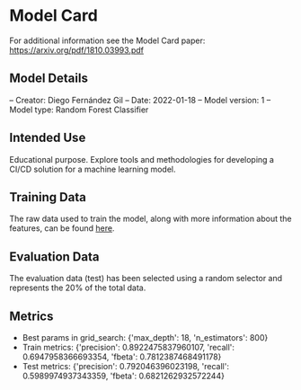 # Model Card

For additional information see the Model Card paper: https://arxiv.org/pdf/1810.03993.pdf

## Model Details

– Creator: Diego Fernández Gil
– Date: 2022-01-18
– Model version: 1
– Model type: Random Forest Classifier

## Intended Use

Educational purpose. Explore tools and methodologies for developing a CI/CD solution for a machine learning model.
## Training Data

The raw data used to train the model, along with more information about the features, can be found [here](https://archive.ics.uci.edu/ml/datasets/census+income).

## Evaluation Data

The evaluation data (test) has been selected using a random selector and represents the 20% of the total data.

## Metrics

* Best params in grid_search: {'max_depth': 18, 'n_estimators': 800}
* Train metrics: {'precision': 0.8922475837960107, 'recall': 0.6947958366693354, 'fbeta': 0.7812387468491178}
* Test metrics: {'precision': 0.792046396023198, 'recall': 0.5989974937343359, 'fbeta': 0.6821262932572244}
